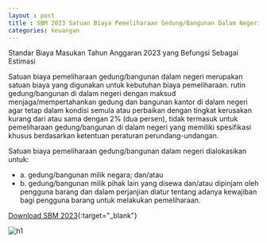 ```yaml
---
layout : post
title : SBM 2023 Satuan Biaya Pemeliharaan Gedung/Bangunan Dalam Negeri
categories: keuangan
---
```


Standar Biaya Masukan Tahun Anggaran 2023 yang Befungsi Sebagai Estimasi

Satuan biaya pemeliharaan gedung/bangunan dalam negeri merupakan satuan biaya yang digunakan untuk kebutuhan biaya pemeliharaan. rutin gedung/bangunan di dalam negeri dengan maksud menjaga/mempertahankan gedung dan bangunan kantor di dalam negeri agar tetap dalam kondisi semula atau perbaikan dengan tingkat kerusakan kurang dari atau sama dengan 2% (dua persen), tidak termasuk untuk pemeliharaan gedung/bangunan di dalam negeri yang memiliki spesifikasi khusus berdasarkan ketentuan peraturan perundang-undangan.

Satuan biaya pemeliharaan gedung/bangunan dalam negeri dialokasikan untuk:
- a. gedung/bangunan milik negara; dan/atau
- b. gedung/bangunan milik pihak lain yang disewa dan/atau dipinjam oleh pengguna barang dan dalam perjanjian diatur tentang adanya kewajiban bagi pengguna barang untuk melakukan pemeliharaan.


[Download SBM 2023](https://firebasestorage.googleapis.com/v0/b/geotag-b7d33.appspot.com/o/SBM_2023.pdf?alt=media&token=228220bb-e660-47cd-bb6f-ef614ad11018){:target="_blank"}

![h1](https://firebasestorage.googleapis.com/v0/b/geotag-b7d33.appspot.com/o/SBM_2023_page-0101.jpg?alt=media&token=57f1ab3d-97ac-4e4e-981b-edd3e31a730a)